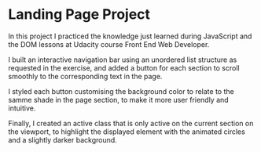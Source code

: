 # Landing Page Project

In this project I practiced the knowledge just learned during JavaScript and the DOM lessons at Udacity course Front End Web Developer.

I built an interactive navigation bar using an unordered list structure as requested in the exercise, and added a button for each section to scroll smoothly to the corresponding text in the page.

I styled each button customising the background color to relate to the samme shade in the page section, to make it more user friendly and intuitive.

Finally, I created an active class that is only active on the current section on the viewport, to highlight the displayed element with the animated circles and a slightly darker background.
